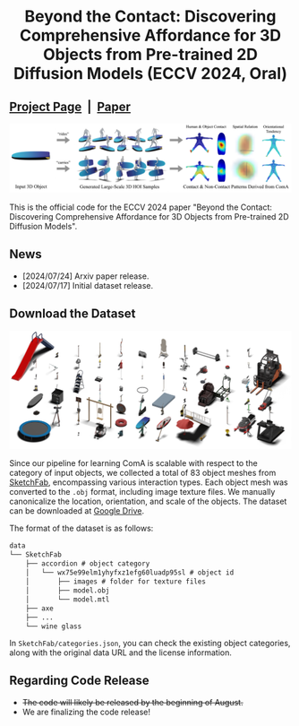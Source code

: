 # <p align="center"> Beyond the Contact: Discovering Comprehensive Affordance for 3D Objects from Pre-trained 2D Diffusion Models (ECCV 2024, Oral)</p>

## [Project Page](https://snuvclab.github.io/coma/) &nbsp;|&nbsp; [Paper](https://arxiv.org/pdf/2401.12978) 

![demo.png](./assets/teaser.png)

This is the official code for the ECCV 2024 paper "Beyond the Contact: Discovering Comprehensive Affordance for 3D Objects from Pre-trained 2D Diffusion Models".

## News
- [2024/07/24] Arxiv paper release.
- [2024/07/17] Initial dataset release.

## Download the Dataset

![demo.png](./assets/dataset.png)

Since our pipeline for learning ComA is scalable with respect to the category of input objects, we collected a total of 83 object meshes from [SketchFab](https://sketchfab.com/), encompassing various interaction types. Each object mesh was converted to the `.obj` format, including image texture files. We manually canonicalize the location, orientation, and scale of the objects. The dataset can be downloaded at [Google Drive](https://drive.google.com/file/d/1wXvm4JEqE1IhwmeDECr8qYOH8hzOfIjx/view?usp=sharing).

The format of the dataset is as follows:

```
data
└── SketchFab
    ├── accordion # object category
    │   └── wx75e99elm1yhyfxz1efg60luadp95sl # object id
    │       ├── images # folder for texture files
    │       ├── model.obj
    │       └── model.mtl
    ├── axe
    ├── ...
    └── wine glass
```

In `SketchFab/categories.json`, you can check the existing object categories, along with the original data URL and the license information.

## Regarding Code Release
- ~~The code will likely be released by the beginning of August.~~
- We are finalizing the code release!